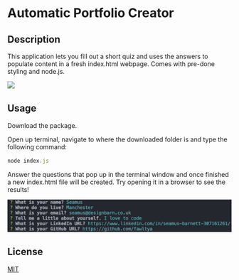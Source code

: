# Automatic Portfolio Creator

## Description
This application lets you fill out a short quiz and uses the answers to populate content in a fresh index.html webpage. Comes with pre-done styling and node.js.

![](./images/portfolio-webpage.png)

## Usage
Download the package.

Open up terminal, navigate to where the downloaded folder is and type the following command:
```javascript
node index.js
```
Answer the questions that pop up in the terminal window and once finished a new index.html file will be created. Try opening it in a browser to see the results!

![](./images/quiz-screenshot.png)

## License 
[MIT](https://choosealicense.com/licenses/mit/)
